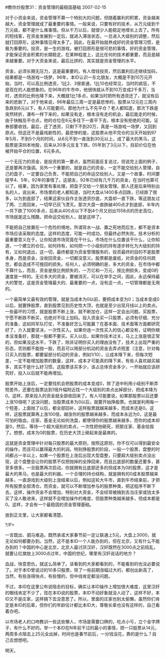 #教你炒股票31：资金管理的最稳固基础
2007-02-15



 



对于小资金来说，资金管理不算一个特别大的问题，但随着赢利的积累，资金越来越大，资金管理就成了最重要的事情。一般来说，只要有好的技术，从万元级到千万元级，都不是什么难事情。但从千万以后，就很少人能稳定地增长上去了。所有的短线客，在资金发展到一定后，就进入滞涨状态，一旦进入大级别的调整，然后就打回原形，这种事情见得太多了。因此，在最开始就养成好的资金管理习惯，是极为重要的。投资，是一生的游戏，被打回原形是很可悲的事情，好的资金管理，才能保证资金积累的长期稳定，在某种程度上，这比任何的技术都重要，而且是越来越重要。对于大资金来说，最后比拼的，其实就是资金管理的水平。



 



资金，必须长期无压力，这是最重要的。有人借钱投资，然后赢利后还继续加码，结果都是一场游戏一场梦。96年，本ID认识一东北朋友，大概是不到10万元开始，当时，可以高比例透资，1比2、3很普通，1比10也经常见，当时的疯狂，不是现在的人能想象的。在96年的牛市中，他很快就从不到10万变成2千多万，当时，透资的比例也降下来，大概就1比1多点，如果当时把所有透资还了，就没有后来的悲剧了。对于他来说，96年最后三周一定是最悲惨的，股票从12元在三周内急跌到6元以下，有人可能要问，那他为什么不先平仓？老人都知道，那次下跌是突然转折，瀑布一样下来的，如果没有走，根本没有走的机会，最后能走的时候，由于快触及平仓点，他的仓位在6元多往下一直平下去，根本没有拒绝的可能，证券部要收钱，最后，还了透资，只剩下不到20万，真是一场游戏一场梦，又回到原点。但这还不是最戏剧性的，最悲惨的是，这股票从他平完仓的当天开始到97年5月，不到5个月的时间，从6元不到一直涨到30元以上，成了最大的黑马，这股票是深圳本地股，后来从30多元反复下跌，05年到了3元以下，目前价位在他被开始平仓的位置，6元多点。



 



一个无压力的资金，是投资的第一要点，虽然前面反复说过，但说完上面的例子，还是要再次强调。另外一个重要的，就是自己的资金，一定不能交给别人管理，自己的盘子，一定要自己负责，不能把自己的命运交给别人。又是一个故事，时间要提早4、5年，92年的事情了。这朋友，92年已经有几千万的资金，在当时也算可以了。结果，因为家里有事处理，把盘子交给一个朋友管理，那人还是后来特别出名的人，说出来，市场里的老人都知道，当时大盘从1400多点回跌，已经跌了很多，以为到底部了，结果这家伙自作主张透资抄底，大盘却一直下跌，等这朋友过了两、三周回来，一切早已灰飞湮灭。那次大盘一直跌破400点才到底部，半年内一共下跌了1000多点，后来从400点以下不到4个月又创出1558点的历史高位，市场就是这么残酷，把命运交给别人，就是这样了。



 



不能把自己放置在一个危险的境地，所谓背水一战、置之死地而后生，都不是资本市场应该采取的态度。这样的态度，可能一时成功，但最终必然失败。技术分析的最重要意义在于，让你知道市场究竟在干什么，市场在什么位置该干什么，让你知道，一个建立的仓位，如何持有，如何把一个小级别的持有逐步转化为大级别的持有，又如何退出，这一切，最终都是为资金管理服务的，投资最终的目的不是股票本身，而是资金，没收回资金，一切都没意义。股票都是废纸，对资金的任何疏忽，都会造成不可挽回的损失。任何人，必须明确的是，多大的资金，在市场中都不算什么，而且，资金是按比例损失的，一万亿和一万元，按比例损失，变成0的速度是一样的。无论多大的资金，要被消灭，可以在举手之间，因此，永远保持最大的警觉，这是资金管理最大的、最重要的一点，没有这一点，一切管理都是无用的。



 



一个最简单又最有效的管理，就是当成本为0以前，要把成本变为0；当成本变成0以后，就要挣股票，直到股票见到历史性大顶，也就是至少出现月线以上的卖点。一些最坏的习惯，就是股票不断上涨，就不断加仓，这样一定会出问题。买股票，宁愿不断跌不断买，也绝对不往上加码。投入资金买一只股票，必须有仔细、充分的准备，这如同军队打仗，不准备好怎么可能赢？在基本面、技术面等方面都研究好了，介入就要坚决，一次性买入。如果你连一次性买入的信心都没有，证明你根本没准备好，那就一股都不要买。买入以后，如果你技术过关，马上上涨是很正常的，但如果没这水平，下跌了，除非证明你买入的理由没有了，技术上出现严重的形态，否则都不能抛一股，而且可以用部分机动的资金去弄点短差（注意，针对每只买入的股票，都要留部分机动的资金，例如1/10），让成本降下来，但每次短差，一定不能增加股票的数量，这样，成本才可能真的降下来，有些人喜欢越买越多，其实不是什么好习惯。这股票该买多少，该占总体资金多少，一开始就应该研究好，投入以后就不能再增加。



 



股票开始上涨后，一定要找机会把股票的成本变成0，除了途中利用小级别不断弄短差外，还要在股票达到1倍升幅附近找一个大级别的卖点出掉部分，把成本降为0。这样，原来投入的资金就全部收回来了。有人可能要说，如果那股票以后还要上涨10倍呢？这没问题，当股票成本为0以后，就要开始挣股票。也就是利用每一个短差，上面抛了以后，都全部回补，这样股票就越来越多，而成本还是0。这样，这股票就算再上涨100倍，越涨你的股票越来越多，而成本永远为0，这是最可怕的吸血，庄家、基金无论如何洗盘，都使得你的股票越来越多，而你的成本却是0，然后，等待一个超大级别的卖点，一次性把他砸死，把那庄家、基金给毁了。想想，成本为0的股票，在历史大顶上砸起来是最爽的。



 



这就是资金管理中针对每只股票的最大原则，按照这原则，你不仅可以得到最安全的操作，而且可以赢得最大的利润。特别挣股票的阶段，一般一个股票，盘整的时间都占一半以上，如果一个股票在上涨后出现大型盘整，只要超大级别卖点没出现，这个盘整会让你的股票不仅把抛掉的全挣回来，而且比底部的数量还要多，甚至多很多。一旦股票再次启动，你就拥有比底部还多的但成本为0的股票，这才是最大的黑马，也是最大的利器。一个合理的持仓结构，就是拥有的0成本股票越来越多，一直游戏到大级别上涨结束以后，例如这轮大牛市，直到牛市结束前，才把所有股票全部清仓。而资金，就可以不断增加参与的股票种类，把这程序不断下去，这样，操作资金不会增加，特别对大资金，不会经常被搞到去当庄家或钱太多买了没人敢进来，这样就不会增加操作的难度，但股票种类越来越多，但成本都是0。这样，才会有一个最稳固的资金管理基础。



 


放到正文里，让大家都看清楚。


?/P>


一言既出、驷马难追。既然承诺大家春节前一定让联通上5元，大盘上3000，就无论如何都要办到。当然，这不是本ID一个人能办到的，但在北京，又有什么不能办到的？中国的中心是北京，北京人最讨厌汉奸，汉奸既然在3000点之前捣乱，就要让红旗放上3000点过年，中国的世纪，哪里有汉奸说话的地方？  

  

血战，快意恩仇，就这么简单了。该看到的大家都看到的，不能看到的也没必要说了。对于本ID曾说过的10多只股票，除了一些前期涨幅过大的，都创出新高了，当然，有些涨得快点，有些慢的，但中线肯定都没问题。  

  

不过，本ID在这里公布说阻击的目标，确实让本ID操作上增加很大难度，这里汉奸的眼线肯定不少了，现在本ID说的股票，本ID不动好象就没人动了，这样不好，本ID又不是庄家，这样搞下去没意思了。所以，里面的庄家也别太偷懒，虽然你们肯定是本ID的后辈，但你们的年龄估计都比本ID大，尊敬长辈也没有这样的，自己看着办吧。  

  

以市场老人的口吻教训一些这些懒人，市场是需要口碑的，吃点小亏，立个金字牌子，有什么不好的。举一个本ID在N年前干过的最小的事情，把一只股票从14元，两周多点阻击上25元全出掉，时间也是春节前后，一分钱没花，靠的是什么？自己去想想吧。  

  

明天，